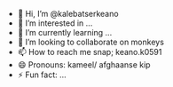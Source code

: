 - 👋 Hi, I’m @kalebatserkeano
- 👀 I’m interested in ...
- 🌱 I’m currently learning ...
- 💞️ I’m looking to collaborate on monkeys
- 📫 How to reach me snap; keano.k0591
- 😄 Pronouns: kameel/ afghaanse kip
- ⚡ Fun fact: ...

<!---
kalebatserkeano/kalebatserkeano is a ✨ special ✨ repository because its `README.md` (this file) appears on your GitHub profile.
You can click the Preview link to take a look at your changes.
--->

